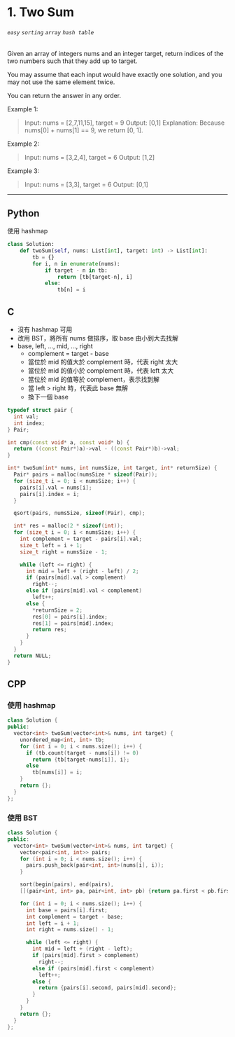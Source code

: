 # 1. Two Sum
###### `easy` `sorting` `array` `hash table`

Given an array of integers nums and an integer target, return indices of the two numbers such that they add up to target.

You may assume that each input would have exactly one solution, and you may not use the same element twice.

You can return the answer in any order.

 

Example 1:
> Input: nums = [2,7,11,15], target = 9
Output: [0,1]
Explanation: Because nums[0] + nums[1] == 9, we return [0, 1].

Example 2:
> Input: nums = [3,2,4], target = 6 
Output: [1,2]

Example 3:
> Input: nums = [3,3], target = 6
Output: [0,1]

---

## Python

使用 hashmap

```python
class Solution:
    def twoSum(self, nums: List[int], target: int) -> List[int]:
        tb = {}
        for i, n in enumerate(nums):
            if target - n in tb:
                return [tb[target-n], i]
            else:
                tb[n] = i

```

## C

* 沒有 hashmap 可用
* 改用 BST，將所有 nums 做排序，取 base 由小到大去找解
* base, left, ..., mid, ..., right
  * complement = target - base
  * 當位於 mid 的值大於 complement 時，代表 right 太大
  * 當位於 mid 的值小於 complement 時，代表 left 太大
  * 當位於 mid 的值等於 complement，表示找到解
  * 當 left > right 時，代表此 base 無解
  * 換下一個 base

```cpp
typedef struct pair {
  int val;
  int index;
} Pair;

int cmp(const void* a, const void* b) {
  return ((const Pair*)a)->val - ((const Pair*)b)->val;
}

int* twoSum(int* nums, int numsSize, int target, int* returnSize) {
  Pair* pairs = malloc(numsSize * sizeof(Pair));
  for (size_t i = 0; i < numsSize; i++) {
    pairs[i].val = nums[i];
    pairs[i].index = i; 
  }

  qsort(pairs, numsSize, sizeof(Pair), cmp);

  int* res = malloc(2 * sizeof(int));
  for (size_t i = 0; i < numsSize; i++) {
    int complement = target - pairs[i].val;
    size_t left = i + 1;
    size_t right = numsSize - 1;

    while (left <= right) {
      int mid = left + (right - left) / 2;
      if (pairs[mid].val > complement) 
        right--;
      else if (pairs[mid].val < complement) 
        left++;
      else {
        *returnSize = 2;
        res[0] = pairs[i].index;
        res[1] = pairs[mid].index;
        return res;
      }
    }
  }
  return NULL;
}
```

## CPP

### 使用 hashmap

```cpp
class Solution {
public:
  vector<int> twoSum(vector<int>& nums, int target) {
    unordered_map<int, int> tb;
    for (int i = 0; i < nums.size(); i++) {
      if (tb.count(target - nums[i]) != 0)
        return {tb[target-nums[i]], i};
      else
        tb[nums[i]] = i;
    }
    return {};
  }
};

```

### 使用 BST

```cpp
class Solution {
public:
  vector<int> twoSum(vector<int>& nums, int target) {
    vector<pair<int, int>> pairs;
    for (int i = 0; i < nums.size(); i++) {
      pairs.push_back(pair<int, int>(nums[i], i));
    }

    sort(begin(pairs), end(pairs), 
    [](pair<int, int> pa, pair<int, int> pb) {return pa.first < pb.first;});

    for (int i = 0; i < nums.size(); i++) {
      int base = pairs[i].first;
      int complement = target - base;
      int left = i + 1;
      int right = nums.size() - 1;

      while (left <= right) {
        int mid = left + (right - left);
        if (pairs[mid].first > complement)
          right--;
        else if (pairs[mid].first < complement)
          left++;
        else {
          return {pairs[i].second, pairs[mid].second};
        }
      }
    }
    return {};
  }
};
```